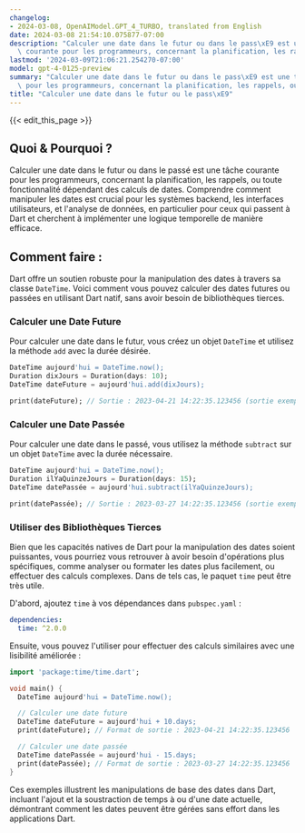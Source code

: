 ```yaml
---
changelog:
- 2024-03-08, OpenAIModel.GPT_4_TURBO, translated from English
date: 2024-03-08 21:54:10.075877-07:00
description: "Calculer une date dans le futur ou dans le pass\xE9 est une t\xE2che\
  \ courante pour les programmeurs, concernant la planification, les rappels, ou toute\u2026"
lastmod: '2024-03-09T21:06:21.254270-07:00'
model: gpt-4-0125-preview
summary: "Calculer une date dans le futur ou dans le pass\xE9 est une t\xE2che courante\
  \ pour les programmeurs, concernant la planification, les rappels, ou toute\u2026"
title: "Calculer une date dans le futur ou le pass\xE9"
---
```


{{< edit_this_page >}}

## Quoi & Pourquoi ?
Calculer une date dans le futur ou dans le passé est une tâche courante pour les programmeurs, concernant la planification, les rappels, ou toute fonctionnalité dépendant des calculs de dates. Comprendre comment manipuler les dates est crucial pour les systèmes backend, les interfaces utilisateurs, et l'analyse de données, en particulier pour ceux qui passent à Dart et cherchent à implémenter une logique temporelle de manière efficace.

## Comment faire :
Dart offre un soutien robuste pour la manipulation des dates à travers sa classe `DateTime`. Voici comment vous pouvez calculer des dates futures ou passées en utilisant Dart natif, sans avoir besoin de bibliothèques tierces.

### Calculer une Date Future
Pour calculer une date dans le futur, vous créez un objet `DateTime` et utilisez la méthode `add` avec la durée désirée.

```dart
DateTime aujourd'hui = DateTime.now();
Duration dixJours = Duration(days: 10);
DateTime dateFuture = aujourd'hui.add(dixJours);

print(dateFuture); // Sortie : 2023-04-21 14:22:35.123456 (sortie exemple, dépend de la date et de l'heure actuelles)
```

### Calculer une Date Passée
Pour calculer une date dans le passé, vous utilisez la méthode `subtract` sur un objet `DateTime` avec la durée nécessaire.

```dart
DateTime aujourd'hui = DateTime.now();
Duration ilYaQuinzeJours = Duration(days: 15);
DateTime datePassée = aujourd'hui.subtract(ilYaQuinzeJours);

print(datePassée); // Sortie : 2023-03-27 14:22:35.123456 (sortie exemple, dépend de la date et de l'heure actuelles)
```

### Utiliser des Bibliothèques Tierces
Bien que les capacités natives de Dart pour la manipulation des dates soient puissantes, vous pourriez vous retrouver à avoir besoin d'opérations plus spécifiques, comme analyser ou formater les dates plus facilement, ou effectuer des calculs complexes. Dans de tels cas, le paquet `time` peut être très utile.

D'abord, ajoutez `time` à vos dépendances dans `pubspec.yaml` :

```yaml
dependencies:
  time: ^2.0.0
```

Ensuite, vous pouvez l'utiliser pour effectuer des calculs similaires avec une lisibilité améliorée :

```dart
import 'package:time/time.dart';

void main() {
  DateTime aujourd'hui = DateTime.now();

  // Calculer une date future
  DateTime dateFuture = aujourd'hui + 10.days;
  print(dateFuture); // Format de sortie : 2023-04-21 14:22:35.123456

  // Calculer une date passée
  DateTime datePassée = aujourd'hui - 15.days;
  print(datePassée); // Format de sortie : 2023-03-27 14:22:35.123456
}
```

Ces exemples illustrent les manipulations de base des dates dans Dart, incluant l'ajout et la soustraction de temps à ou d'une date actuelle, démontrant comment les dates peuvent être gérées sans effort dans les applications Dart.
